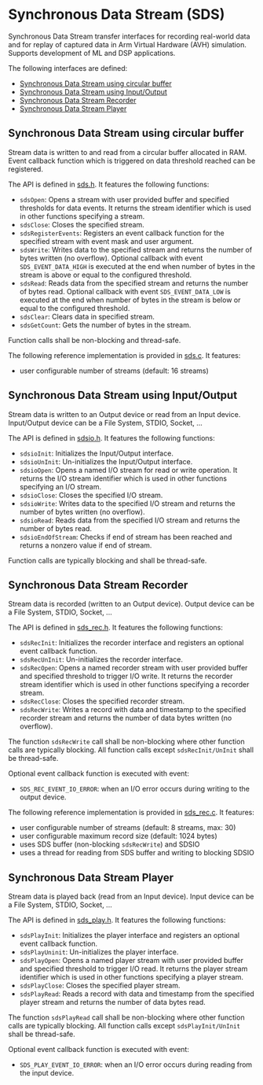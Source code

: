 # Synchronous Data Stream (SDS)

Synchronous Data Stream transfer interfaces for recording real-world data and 
for replay of captured data in Arm Virtual Hardware (AVH) simulation. 
Supports development of ML and DSP applications.

The following interfaces are defined:
- [Synchronous Data Stream using circular buffer](#synchronous-data-stream-using-circular-buffer)
- [Synchronous Data Stream using Input/Output](#synchronous-data-stream-using-inputoutput)
- [Synchronous Data Stream Recorder](#synchronous-data-stream-recorder)
- [Synchronous Data Stream Player](#synchronous-data-stream-player)

## Synchronous Data Stream using circular buffer

Stream data is written to and read from a circular buffer allocated in RAM. Event callback function 
which is triggered on data threshold reached can be registered.  

The API is defined in [sds.h](include/sds.h). It features the following functions:
- `sdsOpen`: Opens a stream with user provided buffer and specified thresholds for data events. 
  It returns the stream identifier which is used in other functions specifying a stream.
- `sdsClose`: Closes the specified stream.
- `sdsRegisterEvents`: Registers an event callback function for the specified stream 
   with event mask and user argument.
- `sdsWrite`: Writes data to the specified stream and returns the number of bytes written (no overflow). 
  Optional callback with event `SDS_EVENT_DATA_HIGH` is executed at the end when number of bytes 
  in the stream is above or equal to the configured threshold.
- `sdsRead`: Reads data from the specified stream and returns the number of bytes read. 
  Optional callback with event `SDS_EVENT_DATA_LOW` is executed at the end when number of bytes 
  in the stream is below or equal to the configured threshold.
- `sdsClear`: Clears data in specified stream.
- `sdsGetCount`: Gets the number of bytes in the stream.

Function calls shall be non-blocking and thread-safe.

The following reference implementation is provided in [sds.c](source/sds.c). It features:
- user configurable number of streams (default: 16 streams)

## Synchronous Data Stream using Input/Output

Stream data is written to an Output device or read from an Input device. Input/Output device
can be a File System, STDIO, Socket, ...  

The API is defined in [sdsio.h](include/sdsio.h). It features the following functions:
- `sdsioInit`: Initializes the Input/Output interface.
- `sdsioUnInit`: Un-initializes the Input/Output interface.
- `sdsioOpen`: Opens a named I/O stream for read or write operation. 
  It returns the I/O stream identifier which is used in other functions specifying an I/O stream.
- `sdsioClose`: Closes the specified I/O stream.
- `sdsioWrite`: Writes data to the specified I/O stream and returns the number of bytes written (no overflow).
- `sdsioRead`: Reads data from the specified I/O stream and returns the number of bytes read.
- `sdsioEndOfStream`: Checks if end of stream has been reached and returns a nonzero value if end of stream.

Function calls are typically blocking and shall be thread-safe.

## Synchronous Data Stream Recorder

Stream data is recorded (written to an Output device). 
Output device can be a File System, STDIO, Socket, ...  

The API is defined in [sds_rec.h](include/sds_rec.h). It features the following functions:
- `sdsRecInit`: Initializes the recorder interface and registers an optional event callback function.
- `sdsRecUnInit`: Un-initializes the recorder interface.
- `sdsRecOpen`: Opens a named recorder stream with user provided buffer and specified threshold to trigger I/O write. 
  It returns the recorder stream identifier which is used in other functions specifying a recorder stream.
- `sdsRecClose`: Closes the specified recorder stream.
- `sdsRecWrite`: Writes a record with data and timestamp to the specified recorder stream 
  and returns the number of data bytes written (no overflow).

The function `sdsRecWrite` call shall be non-blocking where other function calls are typically blocking. 
All function calls except `sdsRecInit/UnInit` shall be thread-safe.

Optional event callback function is executed with event:
- `SDS_REC_EVENT_IO_ERROR`: when an I/O error occurs during writing to the output device.

The following reference implementation is provided in [sds_rec.c](source/sds_rec.c). It features:
- user configurable number of streams (default: 8 streams, max: 30)
- user configurable maximum record size (default: 1024 bytes)
- uses SDS buffer (non-blocking `sdsRecWrite`) and SDSIO
- uses a thread for reading from SDS buffer and writing to blocking SDSIO

## Synchronous Data Stream Player

Stream data is played back (read from an Input device). 
Input device can be a File System, STDIO, Socket, ...  

The API is defined in [sds_play.h](include/sds_play.h). It features the following functions:
- `sdsPlayInit`: Initializes the player interface and registers an optional event callback function.
- `sdsPlayUninit`: Un-initializes the player interface.
- `sdsPlayOpen`: Opens a named player stream with user provided buffer and specified threshold to trigger I/O read. 
  It returns the player stream identifier which is used in other functions specifying a player stream.
- `sdsPlayClose`: Closes the specified player stream.
- `sdsPlayRead`: Reads a record with data and timestamp from the specified player stream 
  and returns the number of data bytes read.

The function `sdsPlayRead` call shall be non-blocking where other function calls are typically blocking. 
All function calls except `sdsPlayInit/UnInit` shall be thread-safe.

Optional event callback function is executed with event:
- `SDS_PLAY_EVENT_IO_ERROR`: when an I/O error occurs during reading from the input device. 
